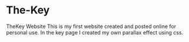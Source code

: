 # The-Key
TheKey Website
This is my first website created and posted online for personal use.
In the key page I created my own parallax effect using css.
